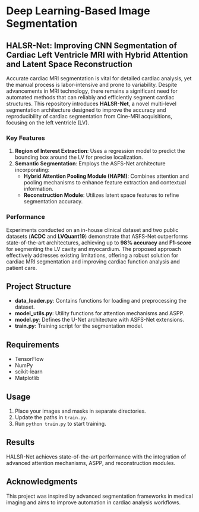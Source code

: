 # Deep Learning-Based Image Segmentation

## HALSR-Net: Improving CNN Segmentation of Cardiac Left Ventricle MRI with Hybrid Attention and Latent Space Reconstruction

Accurate cardiac MRI segmentation is vital for detailed cardiac analysis, yet the manual process is labor-intensive and prone to variability. Despite advancements in MRI technology, there remains a significant need for automated methods that can reliably and efficiently segment cardiac structures. This repository introduces **HALSR-Net**, a novel multi-level segmentation architecture designed to improve the accuracy and reproducibility of cardiac segmentation from Cine-MRI acquisitions, focusing on the left ventricle (LV).

### Key Features

1. **Region of Interest Extraction**: Uses a regression model to predict the bounding box around the LV for precise localization.
2. **Semantic Segmentation**: Employs the ASFS-Net architecture incorporating:
   - **Hybrid Attention Pooling Module (HAPM)**: Combines attention and pooling mechanisms to enhance feature extraction and contextual information.
   - **Reconstruction Module**: Utilizes latent space features to refine segmentation accuracy.

### Performance
Experiments conducted on an in-house clinical dataset and two public datasets (**ACDC** and **LVQuant19**) demonstrate that ASFS-Net outperforms state-of-the-art architectures, achieving up to **98% accuracy** and **F1-score** for segmenting the LV cavity and myocardium. The proposed approach effectively addresses existing limitations, offering a robust solution for cardiac MRI segmentation and improving cardiac function analysis and patient care.

## Project Structure
- **data_loader.py**: Contains functions for loading and preprocessing the dataset.
- **model_utils.py**: Utility functions for attention mechanisms and ASPP.
- **model.py**: Defines the U-Net architecture with ASFS-Net extensions.
- **train.py**: Training script for the segmentation model.

## Requirements
- TensorFlow
- NumPy
- scikit-learn
- Matplotlib

## Usage
1. Place your images and masks in separate directories.
2. Update the paths in `train.py`.
3. Run `python train.py` to start training.

## Results
HALSR-Net achieves state-of-the-art performance with the integration of advanced attention mechanisms, ASPP, and reconstruction modules.

## Acknowledgments
This project was inspired by advanced segmentation frameworks in medical imaging and aims to improve automation in cardiac analysis workflows.
